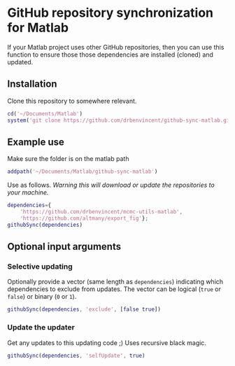 # GitHub repository synchronization for Matlab
If your Matlab project uses other GitHub repositories, then you can use this function to ensure those those dependencies are installed (cloned) and updated.

## Installation

Clone this repository to somewhere relevant.

```matlab
cd('~/Documents/Matlab')
system('git clone https://github.com/drbenvincent/github-sync-matlab.git')
```

## Example use

Make sure the folder is on the matlab path
```matlab
addpath('~/Documents/Matlab/github-sync-matlab')
```

Use as follows. *Warning this will download or update the repositories to your machine.*
```matlab
dependencies={
    'https://github.com/drbenvincent/mcmc-utils-matlab',
    'https://github.com/altmany/export_fig'};
githubSync(dependencies)
```
## Optional input arguments
### Selective updating
Optionally provide a vector (same length as `dependencies`) indicating which dependencies to exclude from updates. The vector can be logical (`true` or `false`) or binary (`0` or `1`).
```matlab
githubSync(dependencies, 'exclude', [false true])
```

### Update the updater
Get any updates to this updating code ;) Uses recursive black magic.
```matlab
githubSync(dependencies, 'selfUpdate', true)
```
